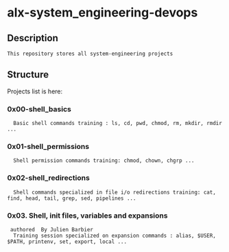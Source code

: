 # alx-system_engineering-devops

## Description
    This repository stores all system-engineering projects
    
## Structure
   Projects list is here:
   
   ### 0x00-shell_basics
      Basic shell commands training : ls, cd, pwd, chmod, rm, mkdir, rmdir ...
   ### 0x01-shell_permissions
      Shell permission commands training: chmod, chown, chgrp ...
   ### 0x02-shell_redirections
      Shell commands specialized in file i/o redirections training: cat, find, head, tail, grep, sed, pipelines ...
   ### 0x03. Shell, init files, variables and expansions
   
     authored  By Julien Barbier
      Training session specialized on expansion commands : alias, $USER, $PATH, printenv, set, export, local ... 
